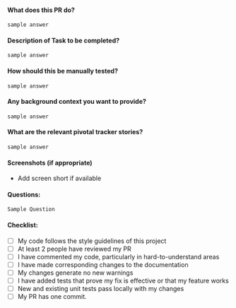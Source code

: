 #### What does this PR do?
```sample answer ```
#### Description of Task to be completed?
```sample answer ```
#### How should this be manually tested?
```sample answer ```
#### Any background context you want to provide?
```sample answer ```
#### What are the relevant pivotal tracker stories?
```sample answer ```
#### Screenshots (if appropriate)
- Add screen short if available
#### Questions:
```Sample Question ```

#### Checklist:

- [ ] My code follows the style guidelines of this project
- [ ] At least 2 people have reviewed my PR
- [ ] I have commented my code, particularly in hard-to-understand areas
- [ ] I have made corresponding changes to the documentation
- [ ] My changes generate no new warnings
- [ ] I have added tests that prove my fix is effective or that my feature works
- [ ] New and existing unit tests pass locally with my changes
- [ ] My PR has one commit.